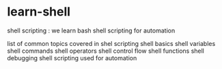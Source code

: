 # learn-shell
shell scripting : we learn bash shell scripting for automation

list of common topics covered in shel scripting 
shell basics
shell variables
shell commands 
shell operators
shell control flow
shell functions
shell debugging
shell scripting used for automation
